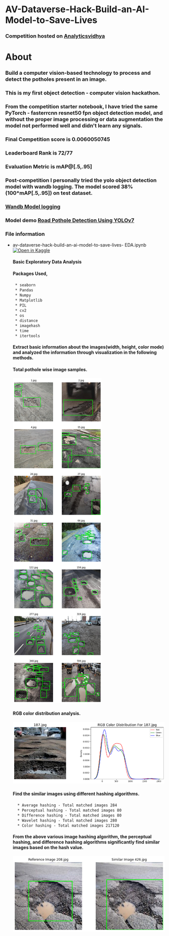 # AV-Dataverse-Hack-Build-an-AI-Model-to-Save-Lives

### Competition hosted on <a href="https://datahack.analyticsvidhya.com/contest/dataverse-hack/#About">Analyticsvidhya</a>

# About

### Build a computer vision-based technology to process and detect the potholes present in an image.

### This is my first object detection - computer vision hackathon. 
### From the competition starter notebook, I have tried the same PyTorch - fasterrcnn resnet50 fpn object detection model, and without the proper image processing or data augmentation the model not performed well and didn't learn any signals. 

### Final Competition score is 0.0060050745

### Leaderboard Rank is 72/77

### Evaluation Metric is mAP@[.5,.95]


### Post-competition I personally tried the yolo object detection model with wandb logging. The model scored 38%(100*mAP[.5,.95]) on test dataset.

### [Wandb Model logging](https://wandb.ai/hari141v/pothole_detection?workspace=)

### Model demo [Road Pothole Detection Using YOLOv7](https://road-pothole-detection.streamlit.app/)


### File information
 
 * av-dataverse-hack-build-an-ai-model-to-save-lives- EDA.ipynb [![Open in Kaggle](https://img.shields.io/static/v1?label=&message=Open%20in%20Kaggle&labelColor=grey&color=blue&logo=kaggle)](https://www.kaggle.com/code/hari141v/dataverse-hack-build-an-ai-model-to-save-lives-eda)
    #### Basic Exploratory Data Analysis
    #### Packages Used,
        * seaborn
        * Pandas
        * Numpy
        * Matplotlib
        * PIL
        * cv2
        * os
        * distance
        * imagehash
        * time
        * itertools
    #### Extract basic information about the images(width, height, color mode) and analyzed the information through visualization in the following methods.
    
    #### Total pothole wise image samples.
    ![Alt text](https://github.com/hariprasath-v/AV-Dataverse-Hack-Build-an-AI-Model-to-Save-Lives/blob/main/Exploratory%20Data%20Analysis%20Visualization%20Plots/Total%20Pothole%20Wise%20Image%20Samples.png)
    
    #### RGB color distribution analysis.
    ![Alt text](https://github.com/hariprasath-v/AV-Dataverse-Hack-Build-an-AI-Model-to-Save-Lives/blob/main/Exploratory%20Data%20Analysis%20Visualization%20Plots/Image%20and%20RGB%20Color%20Distribution.png)
 
    #### Find the similar images using different hashing algorithms.
         * Average hashing - Total matched images 284
         * Perceptual hashing - Total matched images 80
         * Difference hashing - Total matched images 80
         * Wavelet hashing - Total matched images 280
         * Color hashing - Total matched images 217120
         
    #### From the above various image hashing algorithm, the perceptual hashing, and difference hashing algorithms significantly find similar images based on the hash value.
    
    ![Alt text](https://github.com/hariprasath-v/AV-Dataverse-Hack-Build-an-AI-Model-to-Save-Lives/blob/main/Exploratory%20Data%20Analysis%20Visualization%20Plots/Image%20Similarity%20Perceptual%20Hashing.png)
          
           
     

